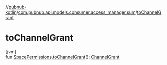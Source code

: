 //[pubnub-kotlin](../../index.md)/[com.pubnub.api.models.consumer.access_manager.sum](index.md)/[toChannelGrant](to-channel-grant.md)

# toChannelGrant

[jvm]\
fun [SpacePermissions](-space-permissions/index.md).[toChannelGrant](to-channel-grant.md)(): [ChannelGrant](../com.pubnub.api.models.consumer.access_manager.v3/-channel-grant/index.md)

